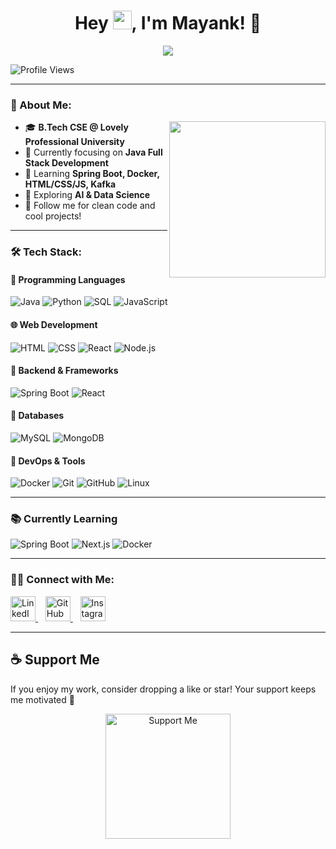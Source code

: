 <h1 align="center">Hey <img src="https://media.giphy.com/media/hvRJCLFzcasrR4ia7z/giphy.gif" width="30px">, I'm Mayank! 🚀</h1>

<p align="center">
  <img src="https://readme-typing-svg.herokuapp.com?font=Fira+Code&duration=3000&pause=1000&color=00FF00&center=true&vCenter=true&width=435&lines=Aspiring+Java+Developer+%7C+AI+%26+Data+Science+Learner;B.Tech+CSE">
</p>

![Profile Views](https://komarev.com/ghpvc/?username=mayank22&color=green)

---

### 🚀 About Me:
<img align="right" width="250" src="https://media.giphy.com/media/qgQUggAC3Pfv687qPC/giphy.gif">

- 🎓 **B.Tech CSE @ Lovely Professional University**  
- 🌱 Currently focusing on **Java Full Stack Development**  
- 🚀 Learning **Spring Boot, Docker, HTML/CSS/JS, Kafka**  
- 🧠 Exploring **AI & Data Science**  
- 📢 Follow me for clean code and cool projects!  

---

### 🛠 Tech Stack:

#### 🚀 Programming Languages  
![Java](https://img.shields.io/badge/Java-007396?style=for-the-badge&logo=java&logoColor=white)
![Python](https://img.shields.io/badge/Python-3776AB?style=for-the-badge&logo=python&logoColor=white)
![SQL](https://img.shields.io/badge/SQL-003B57?style=for-the-badge&logo=mysql&logoColor=white)
![JavaScript](https://img.shields.io/badge/JavaScript-F7DF1E?style=for-the-badge&logo=javascript&logoColor=black)

#### 🌐 Web Development  
![HTML](https://img.shields.io/badge/HTML5-E34F26?style=for-the-badge&logo=html5&logoColor=white)
![CSS](https://img.shields.io/badge/CSS3-1572B6?style=for-the-badge&logo=css3&logoColor=white)
![React](https://img.shields.io/badge/React-61DAFB?style=for-the-badge&logo=react&logoColor=black)
![Node.js](https://img.shields.io/badge/Node.js-339933?style=for-the-badge&logo=node.js&logoColor=white)

#### 🔧 Backend & Frameworks  
![Spring Boot](https://img.shields.io/badge/SpringBoot-6DB33F?style=for-the-badge&logo=springboot&logoColor=white)
![React](https://img.shields.io/badge/React-61DAFB?style=for-the-badge&logo=react&logoColor=black)

#### 💾 Databases  
![MySQL](https://img.shields.io/badge/MySQL-4479A1?style=for-the-badge&logo=mysql&logoColor=white)
![MongoDB](https://img.shields.io/badge/MongoDB-4EA94B?style=for-the-badge&logo=mongodb&logoColor=white)

#### 🐳 DevOps & Tools  
![Docker](https://img.shields.io/badge/Docker-2496ED?style=for-the-badge&logo=docker&logoColor=white)
![Git](https://img.shields.io/badge/Git-F05032?style=for-the-badge&logo=git&logoColor=white)
![GitHub](https://img.shields.io/badge/GitHub-181717?style=for-the-badge&logo=github&logoColor=white)
![Linux](https://img.shields.io/badge/Linux-FCC624?style=for-the-badge&logo=linux&logoColor=black)

---

### 📚 Currently Learning
![Spring Boot](https://img.shields.io/badge/FastAPI-009688?style=for-the-badge&logo=fastapi&logoColor=white)
![Next.js](https://img.shields.io/badge/Next.js-000000?style=for-the-badge&logo=next.js&logoColor=white)
![Docker](https://img.shields.io/badge/Kubernetes-326CE5?style=for-the-badge&logo=kubernetes&logoColor=white)

---

### 👨‍💻 Connect with Me:

<p align="left">
  <a href="https://www.linkedin.com/in/mayank-g22/">
    <img src="https://cdn-icons-png.flaticon.com/512/174/174857.png" width="40px" alt="LinkedIn">
  </a>
  &nbsp;&nbsp;
  <a href="https://github.com/mayank22">
    <img src="https://cdn-icons-png.flaticon.com/512/25/25231.png" width="40px" alt="GitHub">
  </a>
  &nbsp;&nbsp;
  <a href="https://www.instagram.com/mayank_g2207/">
    <img src="https://upload.wikimedia.org/wikipedia/commons/a/a5/Instagram_icon.png" width="40px" alt="Instagram">
  </a>
</p>

---

## ☕ Support Me

If you enjoy my work, consider dropping a like or star! Your support keeps me motivated 🚀

<p align="center">
  <img src="https://cdn.buymeacoffee.com/buttons/v2/default-yellow.png" alt="Support Me" width="200">
</p>
